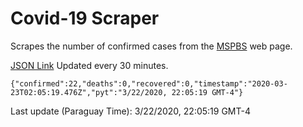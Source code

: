 # Covid-19 Scraper

Scrapes the number of confirmed cases from the [MSPBS](https://www.mspbs.gov.py/covid-19.php) web page.

[JSON Link](https://jmayalag.github.io/covid19-scrape/cases.json)
Updated every 30 minutes.
```
{"confirmed":22,"deaths":0,"recovered":0,"timestamp":"2020-03-23T02:05:19.476Z","pyt":"3/22/2020, 22:05:19 GMT-4"}
```
Last update (Paraguay Time): 3/22/2020, 22:05:19 GMT-4